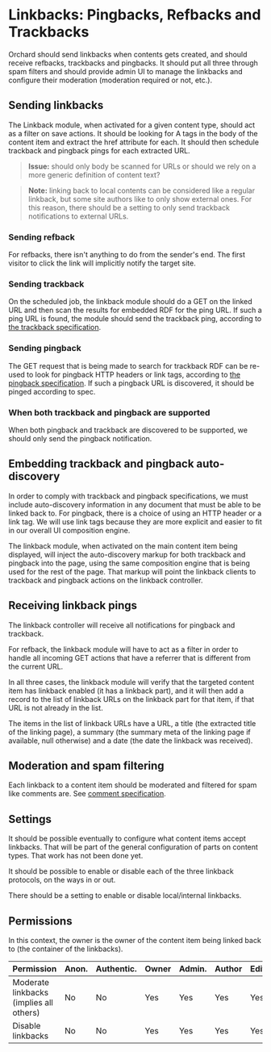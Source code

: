 Linkbacks: Pingbacks, Refbacks and Trackbacks
=============================================

Orchard should send linkbacks when contents gets created, and should receive refbacks, trackbacks and pingbacks. It should put all three through spam filters and should provide admin UI to manage the linkbacks and configure their moderation (moderation required or not, etc.).

## Sending linkbacks

The Linkback module, when activated for a given content type, should act as a filter on save actions. It should be looking for A tags in the body of the content item and extract the href attribute for each. It should then schedule trackback and pingback pings for each extracted URL.

> **Issue:** should only body be scanned for URLs or should we rely on a more generic definition of content text?

> **Note:** linking back to local contents can be considered like a regular linkback, but some site authors like to only show external ones. For this reason, there should be a setting to only send trackback notifications to external URLs.

### Sending refback

For refbacks, there isn't anything to do from the sender's end. The first visitor to click the link will implicitly notify the target site.

### Sending trackback

On the scheduled job, the linkback module should do a GET on the linked URL and then scan the results for embedded RDF for the ping URL. If such a ping URL is found, the module should send the trackback ping, according to [the trackback specification](http://www.sixapart.com/pronet/docs/trackback_spec).

### Sending pingback

The GET request that is being made to search for trackback RDF can be re-used to look for pingback HTTP headers or link tags, according to [the pingback specification](http://www.hixie.ch/specs/pingback/pingback). If such a pingback URL is discovered, it should be pinged according to spec.

### When both trackback and pingback are supported

When both pingback and trackback are discovered to be supported, we should only send the pingback notification.

## Embedding trackback and pingback auto-discovery

In order to comply with trackback and pingback specifications, we must include auto-discovery information in any document that must be able to be linked back to. For pingback, there is a choice of using an HTTP header or a link tag. We will use link tags because they are more explicit and easier to fit in our overall UI composition engine.

The linkback module, when activated on the main content item being displayed, will inject the auto-discovery markup for both trackback and pingback into the page, using the same composition engine that is being used for the rest of the page. That markup will point the linkback clients to trackback and pingback actions on the linkback controller.

## Receiving linkback pings

The linkback controller will receive all notifications for pingback and trackback.

For refback, the linkback module will have to act as a filter in order to handle all incoming GET actions that have a referrer that is different from the current URL.

In all three cases, the linkback module will verify that the targeted content item has linkback enabled (it has a linkback part), and it will then add a record to the list of linkback URLs on the linkback part for that item, if that URL is not already in the list.

The items in the list of linkback URLs have a URL, a title (the extracted title of the linking page), a summary (the summary meta of the linking page if available, null otherwise) and a date (the date the linkback was received).

## Moderation and spam filtering

Each linkback to a content item should be moderated and filtered for spam like comments are. See [comment specification](comments).

## Settings

It should be possible eventually to configure what content items accept linkbacks. That will be part of the general configuration of parts on content types. That work has not been done yet.

It should be possible to enable or disable each of the three linkback protocols, on the ways in or out.

There should be a setting to enable or disable local/internal linkbacks.

## Permissions
In this context, the owner is the owner of the content item being linked back to (the container of the linkbacks).

Permission                                       | Anon. | Authentic. | Owner | Admin. | Author | Editor
------------------------------------------------ | ----- | ---------- | ----- | ------ | ------ | ------
Moderate linkbacks (implies all others)          | No    | No         | Yes   | Yes    | Yes    | Yes
Disable linkbacks                                | No    | No         | Yes   | Yes    | Yes    | Yes
